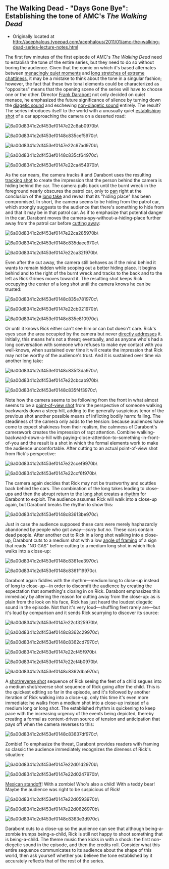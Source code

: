 ## The Walking Dead - "Days Gone Bye": Establishing the tone of AMC's *The Walking Dead*

 * Originally located at http://acephalous.typepad.com/acephalous/2011/01/amc-the-walking-dead-series-lecture-notes.html

The first few minutes of the first episode of AMC's *The Walking Dead* need to establish the tone of the entire series, but they need to do so without boring the audience.  Given that the comic on which it's based alternates between [menacingly quiet moments](http://acephalous.typepad.com/acephalous/2011/01/robert-kirkman-walking-dead-moment-to-moment-transitions.html) and [long stretches of extreme chattiness](http://acephalous.typepad.com/acephalous/2011/01/walking-dead-robert-kirkman-teaching-comics-post.html), it may be a mistake to think about the tone in a singular fashion; however, the fact that these two tonal elements could be characterized as "opposites" means that the opening scene of the series will have to choose one or the other.  Director [Frank Darabont](http://www.imdb.com/name/nm0001104/) not only decided on quiet menace, he emphasized the future significance of silence by turning down the [diagetic sound](http://classes.yale.edu/film-analysis/htmfiles/sound.htm#33528) and eschewing [non-diagetic sound](http://classes.yale.edu/film-analysis/htmfiles/sound.htm#33528) entirely.  The result?  The series introduces itself to the world with a unusually quiet [establishing shot](http://classes.yale.edu/film-analysis/htmfiles/editing.htm#51530) of a car approaching the camera on a deserted road:

![6a00d8341c2df453ef0147e22c8ab0970b](../../images/tv/the-walking-dead/days-gone-bye/6a00d8341c2df453ef0147e22c8ab0970b.jpg)\ 

![6a00d8341c2df453ef0148c835cef5970c](../../images/tv/the-walking-dead/days-gone-bye/6a00d8341c2df453ef0148c835cef5970c.jpg)\ 

![6a00d8341c2df453ef0147e22c97ad970b](../../images/tv/the-walking-dead/days-gone-bye/6a00d8341c2df453ef0147e22c97ad970b.jpg)\ 

![6a00d8341c2df453ef0148c835cf64970c](../../images/tv/the-walking-dead/days-gone-bye/6a00d8341c2df453ef0148c835cf64970c.jpg)\ 

![6a00d8341c2df453ef0147e22ca454970b](../../images/tv/the-walking-dead/days-gone-bye/6a00d8341c2df453ef0147e22ca454970b.jpg)\ 

As the car nears, the camera tracks it and Darabont uses the resulting [tracking shot](http://classes.yale.edu/film-analysis/htmfiles/cinematography.htm#23579) to create the impression that the person behind the camera is hiding behind the car.  The camera pulls back until the burnt wreck in the foreground nearly obscures the patrol car, only to [pan](http://classes.yale.edu/film-analysis/htmfiles/cinematography.htm#23577) right at the conclusion of the [long take](http://classes.yale.edu/film-analysis/htmfiles/editing.htm#98486) and reveal that its "hiding place" has been compromised.  In short, the camera seems to be hiding from the patrol car, which strongly suggests to the audience that there's something to hide from and that it may be in that patrol car.  As if to emphasize that potential danger in the car, Darabont moves the camera-spy-without-a-hiding-place further away from the patrol car before [cutting away](http://classes.yale.edu/film-analysis/htmfiles/editing.htm#51526):

![6a00d8341c2df453ef0147e22ca285970b](../../images/tv/the-walking-dead/days-gone-bye/6a00d8341c2df453ef0147e22ca285970b.jpg)\ 

![6a00d8341c2df453ef0148c835daee970c](../../images/tv/the-walking-dead/days-gone-bye/6a00d8341c2df453ef0148c835daee970c.jpg)\ 

![6a00d8341c2df453ef0147e22ca32f970b](../../images/tv/the-walking-dead/days-gone-bye/6a00d8341c2df453ef0147e22ca32f970b.jpg)\ 

Even after the cut away, the camera still behaves as if the mind behind it wants to remain hidden while scoping out a better hiding place.  It begins behind and to the right of the burnt wreck and tracks to the back and to the left as Rick Grimes moves toward it.  The resulting shot keeps Rick occupying the center of a long shot until the camera knows he can be trusted:

![6a00d8341c2df453ef0148c835e781970c](../../images/tv/the-walking-dead/days-gone-bye/6a00d8341c2df453ef0148c835e781970c.jpg)\ 

![6a00d8341c2df453ef0147e22cb021970b](../../images/tv/the-walking-dead/days-gone-bye/6a00d8341c2df453ef0147e22cb021970b.jpg)\ 

![6a00d8341c2df453ef0148c835e810970c](../../images/tv/the-walking-dead/days-gone-bye/6a00d8341c2df453ef0148c835e810970c.jpg)\ 

Or until it knows Rick either can't see him or can but doesn't care.  Rick's eyes scan the area occupied by the camera but never [directly addresses](http://classes.yale.edu/film-analysis/htmfiles/mise-en-scene.htm#54569) it.  Initially, this means he's not a threat; eventually, and as anyone who's had a long conversation with someone who refuses to make eye contact with you well-knows, when sustained over time it will create the impression that Rick may not be worthy of the audience's trust.  And it is sustained over time via another long take:

![6a00d8341c2df453ef0148c835f3da970c](../../images/tv/the-walking-dead/days-gone-bye/6a00d8341c2df453ef0148c835f3da970c.jpg)\ 

![6a00d8341c2df453ef0147e22cbcab970b](../../images/tv/the-walking-dead/days-gone-bye/6a00d8341c2df453ef0147e22cbcab970b.jpg)\ 

![6a00d8341c2df453ef0148c835f4f3970c](../../images/tv/the-walking-dead/days-gone-bye/6a00d8341c2df453ef0148c835f4f3970c.jpg)\ 

Note how the camera seems to be following from the front in what almost seems to be a [point-of-view shot](http://classes.yale.edu/film-analysis/htmfiles/cinematography.htm#48019) from the perspective of someone walking backwards down a steep hill, adding to the generally suspicious tenor of the previous shot another possible means of inflicting bodily harm: falling.  The steadiness of the camera only adds to the tension: because audiences have come to expect shakiness from their realism, the calmness of Darabont's camerawork creates the impression of rapt attention.  Combine walking-backward-down-a-hill with paying-close-attention-to-something-in-front-of-you and the result is a shot in which the formal elements work to make the audience uncomfortable.  After cutting to an actual point-of-view shot from Rick's perspective:

![6a00d8341c2df453ef0147e22ccef9970b](../../images/tv/the-walking-dead/days-gone-bye/6a00d8341c2df453ef0147e22ccef9970b.jpg)\ 

![6a00d8341c2df453ef0147e22ccf6f970b](../../images/tv/the-walking-dead/days-gone-bye/6a00d8341c2df453ef0147e22ccf6f970b.jpg)\ 

The camera again decides that Rick may not be trustworthy and scuttles back behind the cars.  The combination of the long takes leading to close-ups and then the abrupt return to the [long shot](http://classes.yale.edu/film-analysis/htmfiles/cinematography.htm#48039) creates a [rhythm](http://classes.yale.edu/film-analysis/htmfiles/editing.htm#43198) for Darabont to exploit.  The audience assumes Rick will walk into a close-up again, but Darabont breaks the rhythm to show this:

![6a00d8341c2df453ef0148c83613be970c](../../images/tv/the-walking-dead/days-gone-bye/6a00d8341c2df453ef0148c83613be970c.jpg)\ 

Just in case the audience supposed these cars were merely haphazardly abandoned by people who got away—*sorry but no*.  These cars contain dead people.  After another cut to Rick in a long shot walking into a close-up, Darabont cuts to a medium shot with a low [angle of framing](http://classes.yale.edu/film-analysis/htmfiles/cinematography.htm#48004) of a sign that reads "NO GAS" before cutting to a medium long shot in which Rick walks into a close-up:

![6a00d8341c2df453ef0148c8361ee3970c](../../images/tv/the-walking-dead/days-gone-bye/6a00d8341c2df453ef0148c8361ee3970c.jpg)\ 

![6a00d8341c2df453ef0148c8361f19970c](../../images/tv/the-walking-dead/days-gone-bye/6a00d8341c2df453ef0148c8361f19970c.jpg)\ 

Darabont again fiddles with the rhythm—medium long to close-up instead of long to close-up—in order to discomfit the audience by creating the expectation that something's closing in on Rick.  Darabont emphasizes this immediacy by altering the reason for cutting away from the close-up: as is plain from the look on his face, Rick has just heard the loudest diegetic sound in the episode.  Not that it's very loud—shuffling feet rarely are—but it's loud by comparison and it sends Rick scurrying to discover its source:

![6a00d8341c2df453ef0147e22cf325970b](../../images/tv/the-walking-dead/days-gone-bye/6a00d8341c2df453ef0147e22cf325970b.jpg)\ 

![6a00d8341c2df453ef0148c8362c29970c](../../images/tv/the-walking-dead/days-gone-bye/6a00d8341c2df453ef0148c8362c29970c.jpg)\ 

![6a00d8341c2df453ef0148c8362cd7970c](../../images/tv/the-walking-dead/days-gone-bye/6a00d8341c2df453ef0148c8362cd7970c.jpg)\ 

![6a00d8341c2df453ef0147e22cf45f970b](../../images/tv/the-walking-dead/days-gone-bye/6a00d8341c2df453ef0147e22cf45f970b.jpg)\ 

![6a00d8341c2df453ef0147e22cf4b0970b](../../images/tv/the-walking-dead/days-gone-bye/6a00d8341c2df453ef0147e22cf4b0970b.jpg)\ 

![6a00d8341c2df453ef0148c8362dba970c](../../images/tv/the-walking-dead/days-gone-bye/6a00d8341c2df453ef0148c8362dba970c.jpg)\ 

A [shot/reverse shot](http://classes.yale.edu/film-analysis/htmfiles/editing.htm#51531) sequence of Rick seeing the feet of a child segues into a medium shot/reverse shot sequence of Rick going after the child.  This is the quickest editing so far in the episode, and it's followed by another iteration of Rick walking into a close-up, only this time it's even more immediate: he walks from a medium shot into a close-up instead of a medium long or long shot.  The established rhythm is quickening to keep pace with the increasing urgency of the events being depicted, thereby creating a formal as content-driven source of tension and anticipation that pays off when the camera reverses to this:

![6a00d8341c2df453ef0148c83637df970c](../../images/tv/the-walking-dead/days-gone-bye/6a00d8341c2df453ef0148c83637df970c.jpg)\ 

Zombie!  To emphasize the threat, Darabont provides readers with framing so classic the audience immediately recognizes the direness of Rick's situation:

![6a00d8341c2df453ef0147e22d01d2970b](../../images/tv/the-walking-dead/days-gone-bye/6a00d8341c2df453ef0147e22d01d2970b.jpg)\ 

![6a00d8341c2df453ef0147e22d0247970b](../../images/tv/the-walking-dead/days-gone-bye/6a00d8341c2df453ef0147e22d0247970b.jpg)\ 

[Mexican standoff](http://en.wikipedia.org/wiki/Mexican_standoff)!  With a zombie!  Who's also a child!  With a teddy bear!  Maybe the audience was right to be suspicious of Rick!

![6a00d8341c2df453ef0147e22d0593970b](../../images/tv/the-walking-dead/days-gone-bye/6a00d8341c2df453ef0147e22d0593970b.jpg)\ 

![6a00d8341c2df453ef0147e22d0626970b](../../images/tv/the-walking-dead/days-gone-bye/6a00d8341c2df453ef0147e22d0626970b.jpg)\ 

![6a00d8341c2df453ef0148c8363e3d970c](../../images/tv/the-walking-dead/days-gone-bye/6a00d8341c2df453ef0148c8363e3d970c.jpg)\ 

Darabont cuts to a close-up so the audience can see that although being-a-zombie trumps being-a-child, Rick is still not happy to shoot something that is being-a-child.  The theme music then kicks in with a shock: the first non-diegetic sound in the episode, and then the credits roll.  Consider what this entire sequence communicates to its audience about the shape of this world, then ask yourself whether you believe the tone established by it accurately reflects that of the rest of the series.
